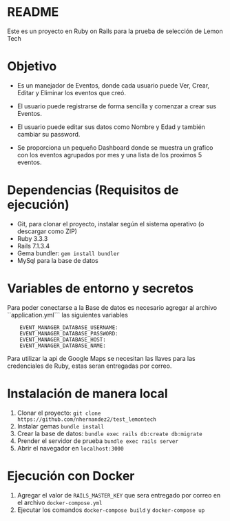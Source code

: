 # README

Este es un proyecto en Ruby on Rails para la prueba de selección de Lemon Tech

# Objetivo

- Es un manejador de Eventos, donde cada usuario puede Ver, Crear, Editar y Eliminar los eventos que creó.

- El usuario puede registrarse de forma sencilla y comenzar a crear sus Eventos.

- El usuario puede editar sus datos como Nombre y Edad y también cambiar su password.

- Se proporciona un pequeño Dashboard donde se muestra un grafico con los eventos agrupados por mes y una lista de los proximos 5 eventos.

# Dependencias (Requisitos de ejecución)

- Git, para clonar el proyecto, instalar según el sistema operativo (o descargar como ZIP)
- Ruby 3.3.3
- Rails 7.1.3.4
- Gema bundler: `gem install bundler`
- MySql para la base de datos

# Variables de entorno y secretos

Para poder conectarse a la Base de datos es necesario agregar al archivo ``application.yml``` las siguientes variables 

```
    EVENT_MANAGER_DATABASE_USERNAME: 
    EVENT_MANAGER_DATABASE_PASSWORD: 
    EVENT_MANAGER_DATABASE_HOST: 
    EVENT_MANAGER_DATABASE_NAME: 
```

Para utilizar la api de Google Maps se necesitan las llaves para las credenciales de Ruby, estas seran entregadas por correo.

# Instalación de manera local
1. Clonar el proyecto: `git clone https://github.com/nhernandez2/test_lemontech`
2. Instalar gemas `bundle install`
3. Crear la base de datos: `bundle exec rails db:create db:migrate`
4. Prender el servidor de prueba `bundle exec rails server`
5. Abrir el navegador en `localhost:3000`

# Ejecución con Docker
1. Agregar el valor de `RAILS_MASTER_KEY` que sera entregado por correo en el archivo `docker-compose.yml`
2. Ejecutar los comandos `docker-compose build` y `docker-compose up`




